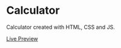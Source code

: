 # Calculator

Calculator created with HTML, CSS and JS.

[Live Preview](https://DarkYato.github.io/calculator/)
